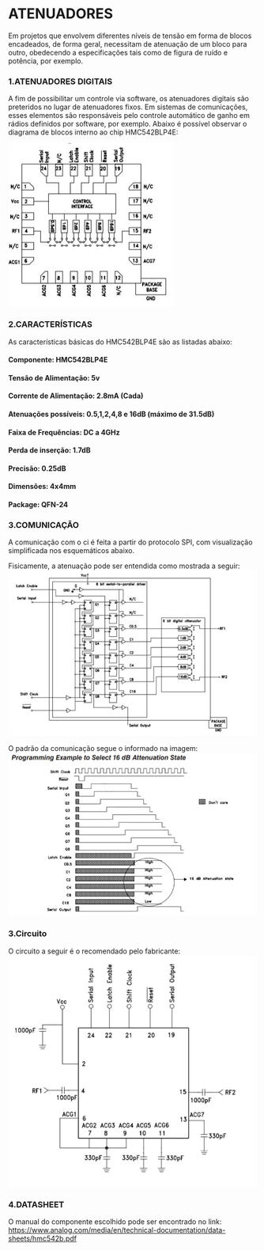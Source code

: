 ﻿# ATENUADORES
Em projetos que envolvem diferentes níveis de tensão em forma de blocos encadeados, de forma geral, necessitam de atenuação de um bloco para outro, obedecendo a especificações tais como de figura de ruído e potência, por exemplo.

### 1.ATENUADORES DIGITAIS
A fim de possibilitar um controle via software, os atenuadores digitais são preteridos no lugar de atenuadores fixos. Em sistemas de comunicações, esses elementos são responsáveis pelo controle automático de ganho em rádios definidos por software, por exemplo.
Abaixo é possível observar o diagrama de blocos interno ao chip HMC542BLP4E:

![HMC542BLP4E Diagrama de Blocos Interno](https://github.com/apct-2019/Mendes/blob/master/atenuador1.JPG)

### 2.CARACTERÍSTICAS
As características básicas do HMC542BLP4E são as listadas abaixo:

#### Componente: HMC542BLP4E
#### Tensão de Alimentação: 5v
#### Corrente de Alimentação: 2.8mA (Cada)
#### Atenuações possíveis: 0.5,1,2,4,8 e 16dB (máximo de 31.5dB)
#### Faixa de Frequências: DC a 4GHz
#### Perda de inserção: 1.7dB
#### Precisão: 0.25dB
#### Dimensões: 4x4mm
#### Package: QFN-24

### 3.COMUNICAÇÃO
A comunicação com o ci é feita a partir do protocolo SPI, com visualização simplificada nos esquemáticos abaixo.

Fisicamente, a atenuação pode ser entendida como mostrada a seguir:
![Comunicação SPI com o Atenuador](https://github.com/apct-2019/Mendes/blob/master/atenuador3.JPG)

O padrão da comunicação segue o informado na imagem:
![Comunicação SPI com o Atenuador](https://github.com/apct-2019/Mendes/blob/master/atenuador2.JPG)

### 3.Circuito
O circuito a seguir é o recomendado pelo fabricante:
![Circuito Proposto](https://github.com/apct-2019/Mendes/blob/master/atenuador4.JPG)

### 4.DATASHEET
O manual do componente escolhido pode ser encontrado no link: https://www.analog.com/media/en/technical-documentation/data-sheets/hmc542b.pdf

